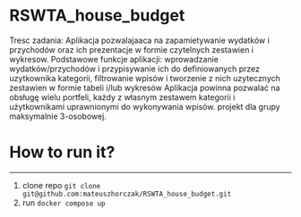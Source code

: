 # RSWTA_house_budget

Tresc zadania:
Aplikacja pozwalajaaca na zapamietywanie wydatków i przychodów oraz ich prezentacje w formie czytelnych zestawien i wykresow.
Podstawowe funkcje aplikacji: wprowadzanie wydatków/przychodów i przypisywanie ich do definiowanych przez uzytkownika kategorii, filtrowanie wpisów
i tworzenie z nich uzytecznych zestawien w formie tabeli i/lub wykresów 
Aplikacja powinna pozwalać na obsługę wielu portfeli, każdy z własnym zestawem kategorii i użytkownikami uprawnionymi do wykonywania wpisów.
projekt dla grupy maksymalnie 3-osobowej.

# How to run it?
-----------
1. clone repo `git clone git@github.com:mateuszhorczak/RSWTA_house_budget.git`
2. run `docker compose up`

